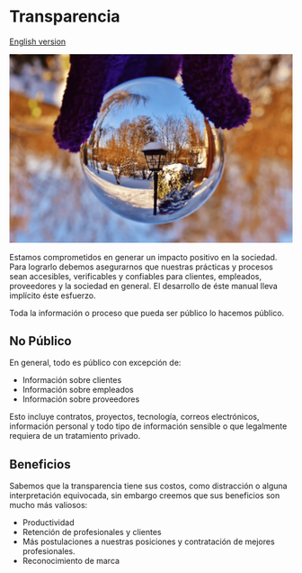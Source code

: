 # Transparencia

[English version](https://manual-23people-io.translate.goog/principles/transparency/?_x_tr_sl=es&_x_tr_tl=en&_x_tr_hl=es&_x_tr_pto=wapp)

![Transparencia](../_assets/images/transparency.png)

Estamos comprometidos en generar un impacto positivo en la sociedad. Para lograrlo debemos asegurarnos que nuestras prácticas y procesos sean accesibles, verificables y confiables para clientes, empleados, proveedores y la sociedad en general. El desarrollo de éste manual lleva implícito éste esfuerzo.

Toda la información o proceso que pueda ser público lo hacemos público. 

## No Público

En general, todo es público con excepción de:

- Información sobre clientes
- Información sobre empleados
- Información sobre proveedores

Esto incluye contratos, proyectos, tecnología, correos electrónicos, información personal y todo tipo de información sensible o que legalmente requiera de un tratamiento privado.

## Beneficios

Sabemos que la transparencia tiene sus costos, como distracción o alguna interpretación equivocada, sin embargo creemos que sus beneficios son mucho más valiosos:

- Productividad
- Retención de profesionales y clientes
- Más postulaciones a nuestras posiciones y contratación de mejores profesionales.
- Reconocimiento de marca





